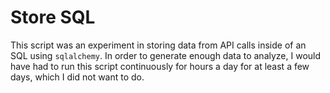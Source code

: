 # Store SQL

This script was an experiment in storing data from API calls inside of an SQL using `sqlalchemy`. In order to generate enough data to analyze, I would have had to run this script continuously for hours a day for at least a few days, which I did not want to do.
